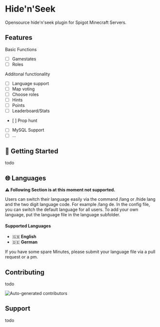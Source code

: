 # Hide'n'Seek
Opensource hide'n'seek plugin for Spigot Minecraft Servers.

## Features

Basic Functions
- [ ] Gamestates
- [ ] Roles

Additonal functionality
- [ ] Language support
- [ ] Map voting
- [ ] Choose roles
- [ ] Hints
- [ ] Points
- [ ] Leaderboard/Stats
- [ ] Prop hunt
- [ ] MySQL Support
- [ ] ...

## 🚀 Getting Started

todo

## 🌐 Languages
**⚠️ Following Section is at this moment not supported.**

Users can switch their language easily via the command /lang or /hide lang and the two digit language code. For example /lang de.
In the config file, you can switch the default language for all users.
To add your own language, put the language file in the language subfolder.

#### Supported Languages
- 🇬🇧 **English**
- 🇩🇪 **German**

If you have some spare Minutes, please submit your language file via a pull request or a pm.

## Contributing

todo

![Auto-generated contributors](https://raw.githubusercontent.com/Niklashere/Spigot_Hidenseek/master/docs/assets/CONTRIBUTORS.svg)

## Support

todo

